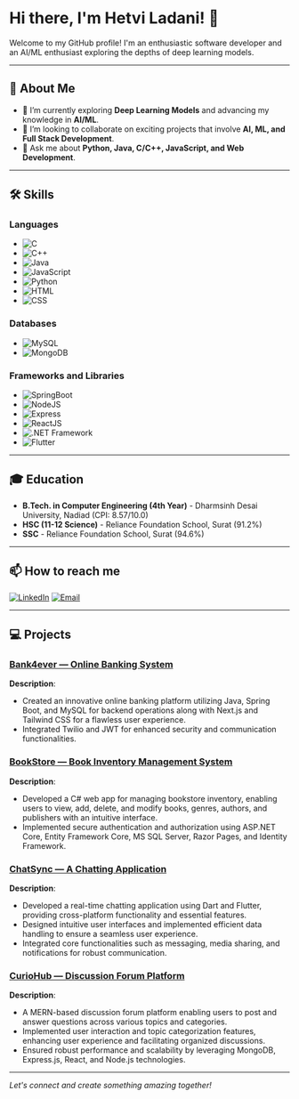 # Hi there, I'm Hetvi Ladani! 👋

Welcome to my GitHub profile! I'm an enthusiastic software developer and an AI/ML enthusiast exploring the depths of deep learning models.


---

## 🚀 About Me

- 🌱 I’m currently exploring **Deep Learning Models** and advancing my knowledge in **AI/ML**.
- 💼 I’m looking to collaborate on exciting projects that involve **AI, ML, and Full Stack Development**.
- 💬 Ask me about **Python, Java, C/C++, JavaScript, and Web Development**.

---

## 🛠️ Skills

### Languages
- ![C](https://img.shields.io/badge/-C-A8B9CC?style=flat-square&logo=c&logoColor=white)
- ![C++](https://img.shields.io/badge/-C++-00599C?style=flat-square&logo=c%2B%2B&logoColor=white)
- ![Java](https://img.shields.io/badge/-Java-007396?style=flat-square&logo=java&logoColor=white)
- ![JavaScript](https://img.shields.io/badge/-JavaScript-F7DF1E?style=flat-square&logo=javascript&logoColor=black)
- ![Python](https://img.shields.io/badge/-Python-3776AB?style=flat-square&logo=python&logoColor=white)
- ![HTML](https://img.shields.io/badge/-HTML5-E34F26?style=flat-square&logo=html5&logoColor=white)
- ![CSS](https://img.shields.io/badge/-CSS3-1572B6?style=flat-square&logo=css3&logoColor=white)

### Databases
- ![MySQL](https://img.shields.io/badge/-MySQL-4479A1?style=flat-square&logo=mysql&logoColor=white)
- ![MongoDB](https://img.shields.io/badge/-MongoDB-47A248?style=flat-square&logo=mongodb&logoColor=white)

### Frameworks and Libraries
- ![SpringBoot](https://img.shields.io/badge/-SpringBoot-6DB33F?style=flat-square&logo=spring&logoColor=white)
- ![NodeJS](https://img.shields.io/badge/-Node.js-339933?style=flat-square&logo=node.js&logoColor=white)
- ![Express](https://img.shields.io/badge/-Express-000000?style=flat-square&logo=express&logoColor=white)
- ![ReactJS](https://img.shields.io/badge/-React-61DAFB?style=flat-square&logo=react&logoColor=black)
- ![.NET Framework](https://img.shields.io/badge/-.NET-512BD4?style=flat-square&logo=.net&logoColor=white)
- ![Flutter](https://img.shields.io/badge/-Flutter-02569B?style=flat-square&logo=flutter&logoColor=white)

---

## 🎓 Education

- **B.Tech. in Computer Engineering (4th Year)** - Dharmsinh Desai University, Nadiad (CPI: 8.57/10.0)
- **HSC (11-12 Science)** - Reliance Foundation School, Surat (91.2%)
- **SSC** - Reliance Foundation School, Surat (94.6%)

---

## 📫 How to reach me

[![LinkedIn](https://img.shields.io/badge/-LinkedIn-0A66C2?style=for-the-badge&logo=linkedin&logoColor=white)](https://www.linkedin.com/in/hetvi-ladani-37b62a289)
[![Email](https://img.shields.io/badge/-Email-D14836?style=for-the-badge&logo=gmail&logoColor=white)](mailto:ladanihetvi95@gmail.com)

---

## 💻 Projects

### [Bank4ever — Online Banking System](https://github.com/lhetvi/Online-Banking-System)
**Description**:
- Created an innovative online banking platform utilizing Java, Spring Boot, and MySQL for backend operations along with Next.js and Tailwind CSS for a flawless user experience.
- Integrated Twilio and JWT for enhanced security and communication functionalities.

### [BookStore — Book Inventory Management System](https://github.com/lhetvi/BookStore)
**Description**:
- Developed a C# web app for managing bookstore inventory, enabling users to view, add, delete, and modify books, genres, authors, and publishers with an intuitive interface.
- Implemented secure authentication and authorization using ASP.NET Core, Entity Framework Core, MS SQL Server, Razor Pages, and Identity Framework.

### [ChatSync — A Chatting Application](https://github.com/lhetvi/ChatSync)
**Description**:
- Developed a real-time chatting application using Dart and Flutter, providing cross-platform functionality and essential features.
- Designed intuitive user interfaces and implemented efficient data handling to ensure a seamless user experience.
- Integrated core functionalities such as messaging, media sharing, and notifications for robust communication.

### [CurioHub — Discussion Forum Platform](https://github.com/lhetvi/CurioHub)
**Description**:
- A MERN-based discussion forum platform enabling users to post and answer questions across various topics and categories.
- Implemented user interaction and topic categorization features, enhancing user experience and facilitating organized discussions.
- Ensured robust performance and scalability by leveraging MongoDB, Express.js, React, and Node.js technologies.

---

*Let's connect and create something amazing together!*
